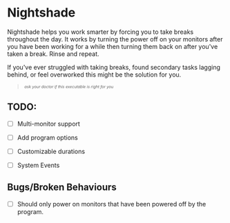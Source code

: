 # Nightshade

Nightshade helps you work smarter by forcing you to take breaks throughout the day. 
It works by turning the power off on your monitors after you have been working for 
a while then turning them back on after you've taken a break. Rinse and repeat.

If you've ever struggled with taking breaks, found secondary tasks lagging behind, 
or feel overworked this might be the solution for you.

<blockquote>
<i style="font-size:xx-small">ask your doctor if this executable is right for you</i>
</blockquote>

## TODO:

- [ ] Multi-monitor support
- [ ] Add program options
- [ ] Customizable durations
- [ ] System Events


## Bugs/Broken Behaviours

- [ ] Should only power on monitors that have been powered off by the program.

